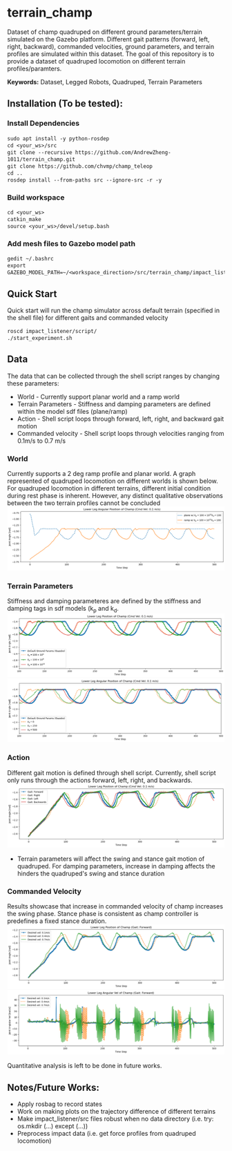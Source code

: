# terrain_champ
Dataset of champ quadruped on different ground parameters/terrain simulated on the Gazebo platform. Different gait patterns (forward, left, right, backward), commanded velocities, ground parameters, and terrain profiles are simulated within this dataset. The goal of this repository is to provide a dataset of quadruped locomotion on different terrain profiles/paramters.

**Keywords:** Dataset, Legged Robots, Quadruped, Terrain Parameters

## Installation (To be tested): ##
### Install Dependencies ###
```
sudo apt install -y python-rosdep
cd <your_ws>/src
git clone --recursive https://github.com/AndrewZheng-1011/terrain_champ.git
git clone https://github.com/chvmp/champ_teleop
cd ..
rosdep install --from-paths src --ignore-src -r -y
```
### Build workspace ###
```
cd <your_ws>
catkin_make
source <your_ws>/devel/setup.bash
```
### Add mesh files to Gazebo model path ###
```
gedit ~/.bashrc
export GAZEBO_MODEL_PATH=~/<workspace_direction>/src/terrain_champ/impact_listener/models:${GAZEBO_MODEL_PATH}
```

## Quick Start ##
Quick start will run the champ simulator across default terrain (specified in the shell file) for different gaits and commanded velocity
```
roscd impact_listener/script/
./start_experiment.sh
```
## Data
The data that can be collected through the shell script ranges by changing these parameters:
- World - Currently support planar world and a ramp world
- Terrain Parameters - Stiffness and damping parameters are defined within the model sdf files (plane/ramp)
- Action - Shell script loops through forward, left, right, and backward gait motion
- Commanded velocity - Shell script loops through velocities ranging from 0.1m/s to 0.7 m/s

### World ###
Currently supports a 2 deg ramp profile and planar world. A graph represented of quadruped locomotion on different worlds is shown below. 
For quadruped locomotion in different terrains, different initial condition during rest phase is inherent. However, any distinct qualitative observations between the two terrain profiles cannot be concluded
![terrain_graph](doc/diff_Terrain_LowerLegPos.png)

### Terrain Parameters
Stiffness and damping parameteres are defined by the stiffness and damping tags in sdf models (k<sub>p</sub> and k<sub>d</sub>.
![kp_graph](doc/varying_kp_LowerLegPos.png)
![kd_graph](doc/varying_kd_LowerLegPos.png)

### Action ###
Different gait motion is defined through shell script. Currently, shell script only runs through the actions forward, left, right, and backwards.
![gaitPatternLowerLegGraph](doc/gaitPatternLowerLegPos.png)
- Terrain parameters will affect the swing and stance gait motion of quadruped. For damping parameters, increase in damping affects the hinders the quadruped's swing and stance duration

### Commanded Velocity ###
Results showcase that increase in commanded velocity of champ increases the swing phase. Stance phase is consistent as champ controller is predefines a fixed stance duration.
![lowerLegPosGraph](doc/cmdLowerLegPos.png)
![lowerLegVelGraph](doc/cmdLowerLegVelGraph.png)

Quantitative analysis is left to be done in future works.

## Notes/Future Works: ##
- Apply rosbag to record states
- Work on making plots on the trajectory difference of different terrains
- Make impact_listener/src files robust when no data directory (i.e. try: os.mkdir  (...) except (...))
- Preprocess impact data (i.e. get force profiles from quadruped locomotion)
